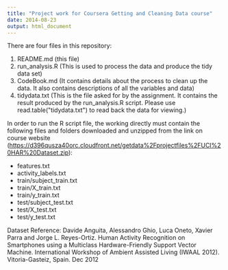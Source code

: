 ```yaml
---
title: "Project work for Coursera Getting and Cleaning Data course"
date: 2014-08-23
output: html_document
---
```


There are four files in this repository:

1. README.md (this file)
2. run_analysis.R (This is used to process the data and produce the tidy data set)
3. CodeBook.md (It contains details about the process to clean up the data. It also contains descriptions of all the variables and data)
4. tidydata.txt (This is the file asked for by the assignment. It contains the result produced by the run_analysis.R script. Please use read.table("tidydata.txt") to read back the data for viewing.)

In order to run the R script file, the working directly must contain the following files and folders downloaded and unzipped from the link on course website (https://d396qusza40orc.cloudfront.net/getdata%2Fprojectfiles%2FUCI%20HAR%20Dataset.zip):

* features.txt
* activity_labels.txt
* train/subject_train.txt
* train/X_train.txt
* train/y_train.txt
* test/subject_test.txt
* test/X_test.txt
* test/y_test.txt

Dataset Reference:
Davide Anguita, Alessandro Ghio, Luca Oneto, Xavier Parra and Jorge L. Reyes-Ortiz. Human Activity Recognition on Smartphones using a Multiclass Hardware-Friendly Support Vector Machine. International Workshop of Ambient Assisted Living (IWAAL 2012). Vitoria-Gasteiz, Spain. Dec 2012